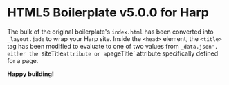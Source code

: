 # HTML5 Boilerplate v5.0.0 for Harp

The bulk of the original boilerplate's `index.html` has been converted into `_layout.jade` to wrap your Harp site. Inside the `<head>` element, the `<title>` tag has been modified to evaluate to one of two values from `_data.json', either the `siteTitle` attribute or a `pageTitle` attribute specifically defined for a page.

**Happy building!**

